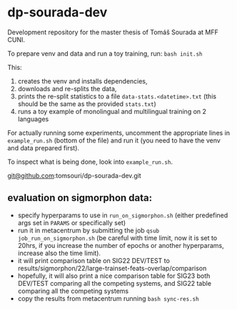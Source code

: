 # dp-sourada-dev
Development repository for the master thesis of Tomáš Sourada at MFF CUNI.

To prepare venv and data and run a toy training, run:
`bash init.sh`

This:
1) creates the venv and installs dependencies, 
2) downloads and re-splits the data, 
3) prints the re-split statistics to a file `data-stats.<datetime>.txt` (this should be the same as the provided `stats.txt`)
4) runs a toy example of monolingual and multilingual training on 2 languages

For actually running some experiments, uncomment the appropriate lines in `example_run.sh` (bottom of the file) and run it (you need to have the venv and data prepared first).

To inspect what is being done, look into `example_run.sh`. 


git@github.com:tomsouri/dp-sourada-dev.git







## evaluation on sigmorphon data:
- specify hyperparams to use in `run_on_sigmorphon.sh` (either predefined args set in `PARAMS` or specifically set)
- run it in metacentrum by submitting the job `qsub job_run_on_sigmorphon.sh` (be careful with time limit, now it is set to 20hrs, if you increase the number of epochs or another hyperparams, increase also the time limit).
- it will print comparison table on SIG22 DEV/TEST to results/sigmorphon/22/large-trainset-feats-overlap/comparison
- hopefully, it will also print a nice comparison table for SIG23 both DEV/TEST comparing all the competing systems, and SIG22 table comparing all the competing systems
- copy the results from metacentrum running `bash sync-res.sh`
